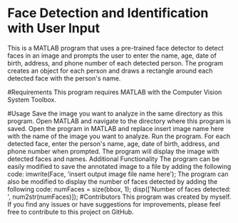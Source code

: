 # Face Detection and Identification with User Input
This is a MATLAB program that uses a pre-trained face detector to detect faces in an image and prompts the user to enter the name, age, date of birth, address, and phone number of each detected person. The program creates an object for each person and draws a rectangle around each detected face with the person's name.

#Requirements
This program requires MATLAB with the Computer Vision System Toolbox.

#Usage
Save the image you want to analyze in the same directory as this program.
Open MATLAB and navigate to the directory where this program is saved.
Open the program in MATLAB and replace insert image name here with the name of the image you want to analyze.
Run the program.
For each detected face, enter the person's name, age, date of birth, address, and phone number when prompted.
The program will display the image with detected faces and names.
Additional Functionality
The program can be easily modified to save the annotated image to a file by adding the following code:
imwrite(Face, 'insert output image file name here');
The program can also be modified to display the number of faces detected by adding the following code:
numFaces = size(bbox, 1);
disp(['Number of faces detected: ', num2str(numFaces)]);
#Contributors
This program was created by myself. If you find any issues or have suggestions for improvements, please feel free to contribute to this project on GitHub.
